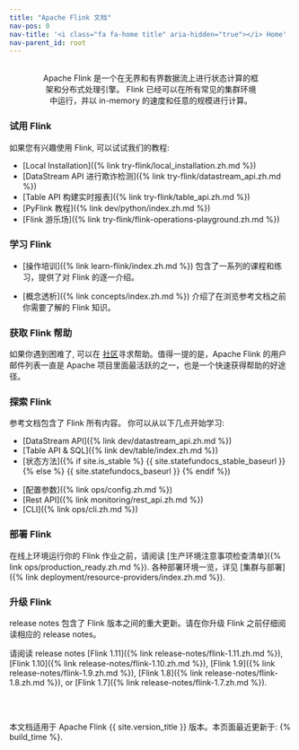 ```yaml
---
title: "Apache Flink 文档"
nav-pos: 0
nav-title: '<i class="fa fa-home title" aria-hidden="true"></i> Home'
nav-parent_id: root
---
```

<!--
Licensed to the Apache Software Foundation (ASF) under one
or more contributor license agreements.  See the NOTICE file
distributed with this work for additional information
regarding copyright ownership.  The ASF licenses this file
to you under the Apache License, Version 2.0 (the
"License"); you may not use this file except in compliance
with the License.  You may obtain a copy of the License at

  http://www.apache.org/licenses/LICENSE-2.0

Unless required by applicable law or agreed to in writing,
software distributed under the License is distributed on an
"AS IS" BASIS, WITHOUT WARRANTIES OR CONDITIONS OF ANY
KIND, either express or implied.  See the License for the
specific language governing permissions and limitations
under the License.
-->

<p style="margin: 30px 60px 0 60px;text-align: center" markdown="1">
Apache Flink 是一个在无界和有界数据流上进行状态计算的框架和分布式处理引擎。 Flink 已经可以在所有常见的集群环境中运行，并以 in-memory 的速度和任意的规模进行计算。
</p>

<div class="row">
<div class="col-sm-6" markdown="1">

### 试用 Flink

如果您有兴趣使用 Flink, 可以试试我们的教程:

* [Local Installation]({% link try-flink/local_installation.zh.md %})
* [DataStream API 进行欺诈检测]({% link try-flink/datastream_api.zh.md %})
* [Table API 构建实时报表]({% link try-flink/table_api.zh.md %})
* [PyFlink 教程]({% link dev/python/index.zh.md %})
* [Flink 游乐场]({% link try-flink/flink-operations-playground.zh.md %})

### 学习 Flink

* [操作培训]({% link learn-flink/index.zh.md %}) 包含了一系列的课程和练习，提供了对 Flink 的逐一介绍。

* [概念透析]({% link concepts/index.zh.md %}) 介绍了在浏览参考文档之前你需要了解的 Flink 知识。

### 获取 Flink 帮助

如果你遇到困难了, 可以在 [社区](https://flink.apache.org/zh/community.html)寻求帮助。值得一提的是，Apache Flink 的用户邮件列表一直是 Apache 项目里面最活跃的之一，也是一个快速获得帮助的好途径。

</div>
<div class="col-sm-6" markdown="1">

### 探索 Flink

参考文档包含了 Flink 所有内容。 你可以从以下几点开始学习:

<div class="row">
<div class="col-sm-6" markdown="1">

* [DataStream API]({% link dev/datastream_api.zh.md %})
* [Table API &amp; SQL]({% link dev/table/index.zh.md %})
* [状态方法]({% if site.is_stable %} {{ site.statefundocs_stable_baseurl }} {% else %} {{ site.statefundocs_baseurl }} {% endif %})

</div>
<div class="col-sm-6" markdown="1">

* [配置参数]({% link ops/config.zh.md %})
* [Rest API]({% link monitoring/rest_api.zh.md %})
* [CLI]({% link ops/cli.zh.md %})

</div>
</div>

### 部署 Flink

在线上环境运行你的 Flink 作业之前，请阅读 [生产环境注意事项检查清单]({% link ops/production_ready.zh.md %}). 各种部署环境一览，详见 [集群与部署]({% link deployment/resource-providers/index.zh.md %}). 

### 升级 Flink

release notes 包含了 Flink 版本之间的重大更新。请在你升级 Flink 之前仔细阅读相应的 release notes。

请阅读 release notes [Flink 1.11]({% link release-notes/flink-1.11.zh.md %}), [Flink 1.10]({% link release-notes/flink-1.10.zh.md %}), [Flink 1.9]({% link release-notes/flink-1.9.zh.md %}), [Flink 1.8]({% link release-notes/flink-1.8.zh.md %}), or [Flink 1.7]({% link release-notes/flink-1.7.zh.md %}).

</div>
</div>

<div style="margin: 40px 0 0 0; position: relative; top: 20px;">
<p>
本文档适用于 Apache Flink {{ site.version_title }} 版本。本页面最近更新于: {% build_time %}.
</p>
</div>
